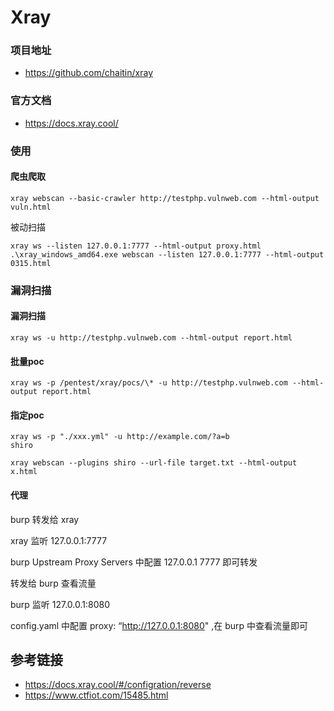 # Xray



### 项目地址

* https://github.com/chaitin/xray

### 官方文档

* https://docs.xray.cool/

### 使用

#### 爬虫爬取

```
xray webscan --basic-crawler http://testphp.vulnweb.com --html-output vuln.html
```

被动扫描

```
xray ws --listen 127.0.0.1:7777 --html-output proxy.html
.\xray_windows_amd64.exe webscan --listen 127.0.0.1:7777 --html-output 0315.html
```

### 漏洞扫描

#### 漏洞扫描

```
xray ws -u http://testphp.vulnweb.com --html-output report.html
```

#### 批量poc

```
xray ws -p /pentest/xray/pocs/\* -u http://testphp.vulnweb.com --html-output report.html
```

#### 指定poc

```
xray ws -p "./xxx.yml" -u http://example.com/?a=b
shiro

xray webscan --plugins shiro --url-file target.txt --html-output x.html
```

#### 代理

burp 转发给 xray

xray 监听 127.0.0.1:7777

burp Upstream Proxy Servers 中配置 127.0.0.1 7777 即可转发

转发给 burp 查看流量

burp 监听 127.0.0.1:8080

config.yaml 中配置 proxy: “http://127.0.0.1:8080" ,在 burp 中查看流量即可

## 参考链接

* https://docs.xray.cool/#/configration/reverse
* https://www.ctfiot.com/15485.html
